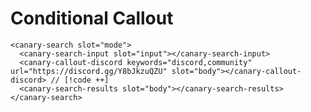 <script setup lang="ts">
import { onMounted, ref } from "vue";
import { useData } from "vitepress";

const loaded = ref(false);

onMounted(() => {
  Promise.all([
    import("@getcanary/web/components/canary-root.js"),
    import("@getcanary/web/components/canary-provider-vitepress-minisearch.js"),
    import("@getcanary/web/components/canary-content.js"),
    import("@getcanary/web/components/canary-search.js"),
    import("@getcanary/web/components/canary-search-input.js"),
    import("@getcanary/web/components/canary-search-results.js"),
    import("@getcanary/web/components/canary-callout-discord.js"),
  ]).then(() => {
    loaded.value = true;
  });
});

const { localeIndex } = useData();
</script>

# Conditional Callout

```html-vue
<canary-search slot="mode">
  <canary-search-input slot="input"></canary-search-input>
  <canary-callout-discord keywords="discord,community" url="https://discord.gg/Y8bJkzuQZU" slot="body"></canary-callout-discord> // [!code ++]
  <canary-search-results slot="body"></canary-search-results>
</canary-search>
```

<canary-root framework="vitepress" query="is there a discord channel?" v-if="loaded">
  <canary-provider-vitepress-minisearch :localeIndex="localeIndex">
    <canary-content>
        <canary-search slot="mode">
          <canary-callout-discord slot="body"></canary-callout-discord>
          <canary-search-input slot="input"></canary-search-input>
          <canary-search-results slot="body"></canary-search-results>
        </canary-search>
    </canary-content>
  </canary-provider-vitepress-minisearch>
</canary-root>

<style scoped>
  canary-root {
    --canary-content-max-width: 690px;
    --canary-content-max-height: 300px;
    --canary-color-primary-c: 0.05;
    --canary-color-primary-h: 90;
  }
</style>
